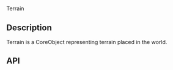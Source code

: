 # 

Terrain

## Description

Terrain is a CoreObject representing terrain placed in the world.

## API
